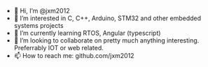 - 👋 Hi, I’m @jxm2012
- 👀 I’m interested in C, C++, Arduino, STM32 and other embedded systems projects
- 🌱 I’m currently learning RTOS, Angular (typescript)
- 💞️ I’m looking to collaborate on pretty much anything interesting. Preferrably IOT or web related.  
- 📫 How to reach me: github.com/jxm2012

<!---
jxm2012/jxm2012 is a ✨ special ✨ repository because its `README.md` (this file) appears on your GitHub profile.
You can click the Preview link to take a look at your changes.
--->
